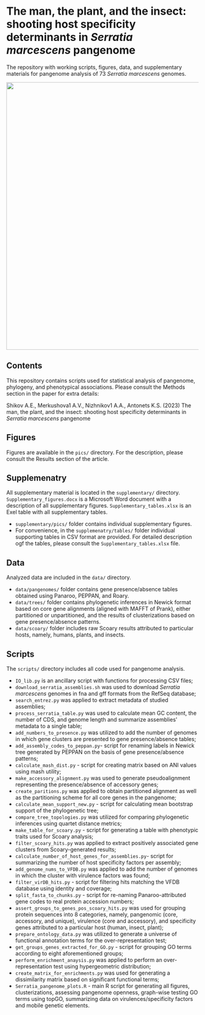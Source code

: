 # The man, the plant, and the insect: shooting host specificity determinants in <i>Serratia marcescens</i> pangenome
The repository with working scripts, figures, data, and supplementary materials for pangenome analysis of 73 <i>Serratia marcescens</i> genomes.

<img src="https://github.com/lab7arriam/Serratia_pangenome_2023/blob/main/pics/fig3.svg?sanitize=true" width="700" height="700">


## Contents 

This repository contains scripts used for statistical analysis of pangenome, phylogeny, and phenotypical associations. Please consult the Methods section in the paper for extra details:

Shikov A.E., Merkushova1 A.V., Nizhnikov1 A.A., Antonets K.S. (2023) The man, the plant, and the insect: shooting host specificity determinants in <i>Serratia marcescens</i> pangenome


## Figures
Figures are available in the `pics/` directory. For the description, please consult the Results section of the article.

## Supplemenatry
All supplementary material is located in the `supplementary/` directory. 
`Supplementary_figures.docx` is a Microsoft Word document with a description of all supplementary figures.
`Supplementary_tables.xlsx` is an Exel table with all supplementary tables.

* `supplementary/pics/` folder contains individual supplementary figures.
* For convenience, in the `supplemenatry/tables/` folder individual supporting tables in CSV format are provided. For detailed description ogf the tables, please consult the `Supplementary_tables.xlsx` file.

## Data
Analyzed data are included in the `data/` directory.

* `data/pangenomes/` folder contains gene presence/absence tables obtained using Panaroo, PEPPAN, and Roary.
* `data/trees/` folder contains phylogenetic inferences in Newick format based on core gene alignments (aligned with MAFFT of Prank), either partitioned or unpartitioned, and the results of clusterizations based on gene presence/absence patterns.
* `data/scoary/` folder includes raw Scoary results attributed to particular hosts, namely, humans, plants, and insects.

## Scripts
The `scripts/` directory includes all code used for pangenome analysis.
* `IO_lib.py` is an ancillary script with functions for processing CSV files;
* `download_serratia_assemblies.sh` was used to download  <i>Serratia marcescens</i> genomes in fna and gff formats from the RefSeq database;
* `search_entrez.py` was applied to extract metadata of studied assemblies;
* `process_serratia_table.py` was used to calculate mean GC content, the number of CDS, and genome length and summarize assemblies' metadata to a single table;
* `add_numbers_to_presence.py` was utilized to add the number of genomes in which gene clusters are presented to gene presence/absence tables;
* `add_assembly_codes_to_peppan.py`- script for renaming labels in Newick tree generated by PEPPAN on the basis of gene presence/absence patterns;
* `calculate_mash_dist.py` - script for creating matrix based on ANI values using mash utility;
* `make_accessory_alignment.py` was used to generate pseudoalignment representing the presence/absence of accessory genes;
* `create_paritions.py` was applied to obtain partitioned alignment as well as the partitioning scheme for all core genes in the pangenome;
* `calculate_mean_support_new.py` - script for calculating mean bootstrap support of the phylogenetic tree;
* `compare_tree_topologies.py` was utilized for comparing phylogenetic inferences using quartet distance metrics;
* `make_table_for_scoary.py` - script for generating a table with phenotypic traits used for Scoary analysis;
* `filter_scoary_hits.py` was applied to extract positively associated gene clusters from Scoary-generated results;
* `calculate_number_of_host_genes_for_assemblies.py`- script for summarizing the number of host specificity factors per assembly;
* `add_genome_nums_to_VFDB.py` was applied to add the number of genomes in which the cluster with virulence factors was found;
* `filter_virDB_hits.py` - script for filtering hits matching the VFDB database using identity and coverage;
* `split_fasta_to_chunks.py` - script for re-naming Panaroo-attributed gene codes to real protein accession numbers;
* `assert_groups_to_genes_pos_scoary_hits.py` was used for grouping protein sequences into 8 categories, namely, pangenomic (core, accessory, and unique), virulence (core and accessory), and specificity genes attributed to a particular host (human, insect, plant);
* `prepare_ontology_data.py` was utilized to generate a universe of functional annotation terms for the over-representation test;
* `get_groups_genes_extracted_for_GO.py` - script for grouping GO terms according to eight aforementioned groups;
* `perform_enrichment_anaysis.py` was applied to perform an over-representation test using hypergeometric distribution;
* `create_matrix_for_enrichments.py` was used for generating a dissimilarity matrix based on significant functional terms;
* `Serratia_pangenome_plots.R` - main R script for generating all figures, clusterizations, assessing pangenome openness, graph-wise testing GO terms using topGO, summarizing data on virulences/specificity factors and mobile genetic elements.

